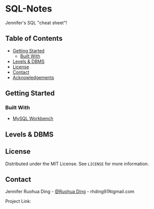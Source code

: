 # SQL-Notes
Jennifer's SQL "cheat sheet"!

## Table of Contents
* [Getting Started](#getting-started)
  * [Built With](#built-with)
* [Levels & DBMS](#Levels-&-DBMS)
* [License](#license)
* [Contact](#contact)
* [Acknowledgements](#acknowledgements)

## Getting Started
### Built With
  * [MySQL Workbench](https://www.mysql.com/products/workbench/)

## Levels & DBMS



## License

Distributed under the MIT License. See `LICENSE` for more information.

## Contact

Jennifer Ruohua Ding - [@Ruohua Ding](https://www.linkedin.com/in/ruohua-ding/) - rhding97Atgmail.com

Project Link: []()

